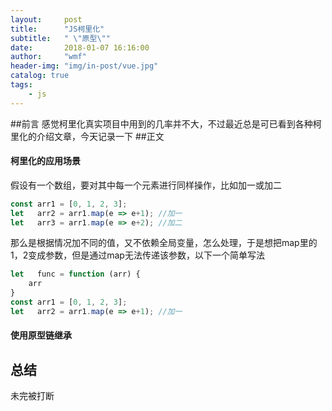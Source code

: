 ```yaml
---
layout:     post
title:      "JS柯里化"
subtitle:   " \"原型\""
date:       2018-01-07 16:16:00
author:     "wmf"
header-img: "img/in-post/vue.jpg"
catalog: true
tags:
    - js
---
```


##前言
感觉柯里化真实项目中用到的几率并不大，不过最近总是可已看到各种柯里化的介绍文章，今天记录一下
##正文
#### 柯里化的应用场景
假设有一个数组，要对其中每一个元素进行同样操作，比如加一或加二
```js
const arr1 = [0, 1, 2, 3];
let   arr2 = arr1.map(e => e+1); //加一
let   arr3 = arr1.map(e => e+2); //加二
```
那么是根据情况加不同的值，又不依赖全局变量，怎么处理，于是想把map里的1，2变成参数，但是通过map无法传递该参数，以下一个简单写法
```js
let   func = function (arr) {
    arr
}
const arr1 = [0, 1, 2, 3];
let   arr2 = arr1.map(e => e+1); //加一
```

#### 使用原型链继承


## 总结
未完被打断

